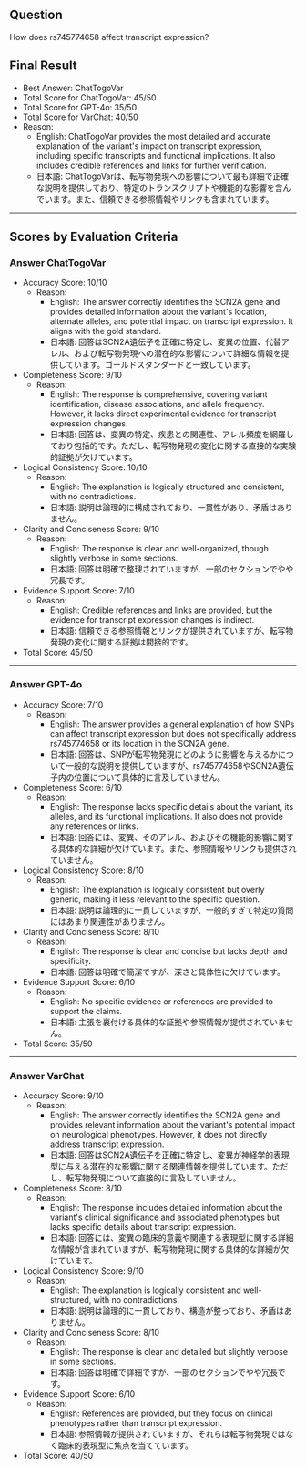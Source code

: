 ## Question

How does rs745774658 affect transcript expression?

## Final Result

- Best Answer: ChatTogoVar
- Total Score for ChatTogoVar: 45/50
- Total Score for GPT-4o: 35/50
- Total Score for VarChat: 40/50
- Reason:
  - English: ChatTogoVar provides the most detailed and accurate explanation of the variant's impact on transcript expression, including specific transcripts and functional implications. It also includes credible references and links for further verification.
  - 日本語: ChatTogoVarは、転写物発現への影響について最も詳細で正確な説明を提供しており、特定のトランスクリプトや機能的な影響を含んでいます。また、信頼できる参照情報やリンクも含まれています。

---

## Scores by Evaluation Criteria

### Answer ChatTogoVar
- Accuracy Score: 10/10
  - Reason: 
    - English: The answer correctly identifies the SCN2A gene and provides detailed information about the variant's location, alternate alleles, and potential impact on transcript expression. It aligns with the gold standard.
    - 日本語: 回答はSCN2A遺伝子を正確に特定し、変異の位置、代替アレル、および転写物発現への潜在的な影響について詳細な情報を提供しています。ゴールドスタンダードと一致しています。
- Completeness Score: 9/10
  - Reason: 
    - English: The response is comprehensive, covering variant identification, disease associations, and allele frequency. However, it lacks direct experimental evidence for transcript expression changes.
    - 日本語: 回答は、変異の特定、疾患との関連性、アレル頻度を網羅しており包括的です。ただし、転写物発現の変化に関する直接的な実験的証拠が欠けています。
- Logical Consistency Score: 10/10
  - Reason: 
    - English: The explanation is logically structured and consistent, with no contradictions.
    - 日本語: 説明は論理的に構成されており、一貫性があり、矛盾はありません。
- Clarity and Conciseness Score: 9/10
  - Reason: 
    - English: The response is clear and well-organized, though slightly verbose in some sections.
    - 日本語: 回答は明確で整理されていますが、一部のセクションでやや冗長です。
- Evidence Support Score: 7/10
  - Reason: 
    - English: Credible references and links are provided, but the evidence for transcript expression changes is indirect.
    - 日本語: 信頼できる参照情報とリンクが提供されていますが、転写物発現の変化に関する証拠は間接的です。
- Total Score: 45/50

---

### Answer GPT-4o
- Accuracy Score: 7/10
  - Reason: 
    - English: The answer provides a general explanation of how SNPs can affect transcript expression but does not specifically address rs745774658 or its location in the SCN2A gene.
    - 日本語: 回答は、SNPが転写物発現にどのように影響を与えるかについて一般的な説明を提供していますが、rs745774658やSCN2A遺伝子内の位置について具体的に言及していません。
- Completeness Score: 6/10
  - Reason: 
    - English: The response lacks specific details about the variant, its alleles, and its functional implications. It also does not provide any references or links.
    - 日本語: 回答には、変異、そのアレル、およびその機能的影響に関する具体的な詳細が欠けています。また、参照情報やリンクも提供されていません。
- Logical Consistency Score: 8/10
  - Reason: 
    - English: The explanation is logically consistent but overly generic, making it less relevant to the specific question.
    - 日本語: 説明は論理的に一貫していますが、一般的すぎて特定の質問にはあまり関連性がありません。
- Clarity and Conciseness Score: 8/10
  - Reason: 
    - English: The response is clear and concise but lacks depth and specificity.
    - 日本語: 回答は明確で簡潔ですが、深さと具体性に欠けています。
- Evidence Support Score: 6/10
  - Reason: 
    - English: No specific evidence or references are provided to support the claims.
    - 日本語: 主張を裏付ける具体的な証拠や参照情報が提供されていません。
- Total Score: 35/50

---

### Answer VarChat
- Accuracy Score: 9/10
  - Reason: 
    - English: The answer correctly identifies the SCN2A gene and provides relevant information about the variant's potential impact on neurological phenotypes. However, it does not directly address transcript expression.
    - 日本語: 回答はSCN2A遺伝子を正確に特定し、変異が神経学的表現型に与える潜在的な影響に関する関連情報を提供しています。ただし、転写物発現について直接的に言及していません。
- Completeness Score: 8/10
  - Reason: 
    - English: The response includes detailed information about the variant's clinical significance and associated phenotypes but lacks specific details about transcript expression.
    - 日本語: 回答には、変異の臨床的意義や関連する表現型に関する詳細な情報が含まれていますが、転写物発現に関する具体的な詳細が欠けています。
- Logical Consistency Score: 9/10
  - Reason: 
    - English: The explanation is logically consistent and well-structured, with no contradictions.
    - 日本語: 説明は論理的に一貫しており、構造が整っており、矛盾はありません。
- Clarity and Conciseness Score: 8/10
  - Reason: 
    - English: The response is clear and detailed but slightly verbose in some sections.
    - 日本語: 回答は明確で詳細ですが、一部のセクションでやや冗長です。
- Evidence Support Score: 6/10
  - Reason: 
    - English: References are provided, but they focus on clinical phenotypes rather than transcript expression.
    - 日本語: 参照情報が提供されていますが、それらは転写物発現ではなく臨床的表現型に焦点を当てています。
- Total Score: 40/50